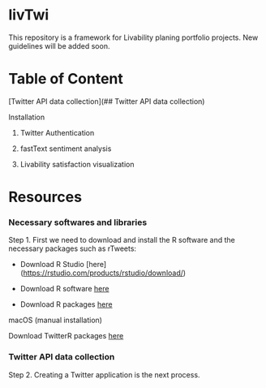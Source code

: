 # livTwi
This repository is a framework for Livability planing portfolio projects. New guidelines will be added soon.

# Table of Content
[Twitter API data collection](## Twitter API data collection)

Installation 

1. Twitter Authentication

2. fastText sentiment analysis

3. Livability satisfaction visualization

# Resources


### Necessary softwares and libraries

Step 1. First we need to download and install the R software and the necessary packages such as rTweets:

* Download R Studio [here] (https://rstudio.com/products/rstudio/download/)

* Download R software [here](https://cran.r-project.org/bin/macosx/)

* Download R packages [here](https://cran.r-project.org/web/packages/nat/vignettes/Installation.html)

macOS (manual installation)






Download TwitterR packages [here]( )

### Twitter API data collection

Step 2. Creating a Twitter application is the next process.

